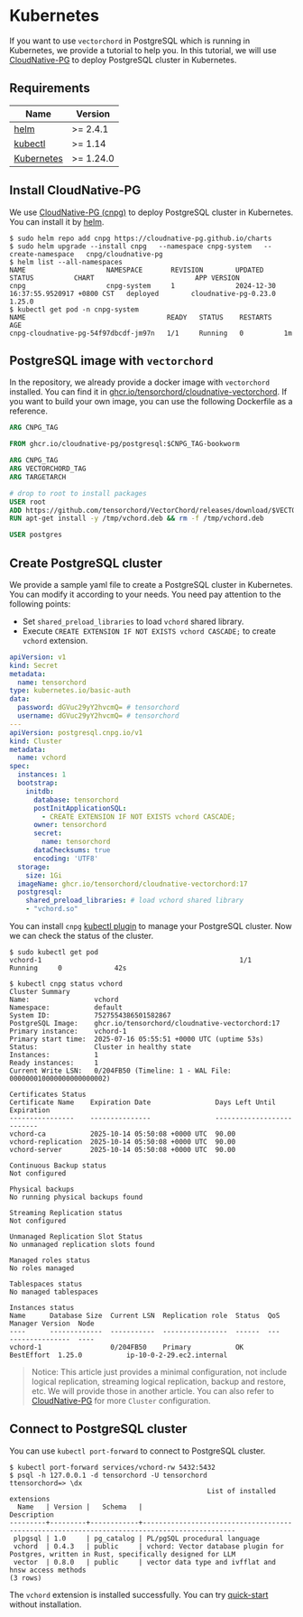 # Kubernetes

If you want to use `vectorchord` in PostgreSQL which is running in Kubernetes, we provide a tutorial to help you. In this tutorial, we will use [CloudNative-PG](https://cloudnative-pg.io/) to deploy PostgreSQL cluster in Kubernetes.

## Requirements

| Name | Version |
|------|---------|
| [helm](https://helm.sh/) | >= 2.4.1 |
| [kubectl](https://kubernetes.io/docs/tasks/tools/) | >= 1.14 |
| [Kubernetes](https://kubernetes.io/) | >= 1.24.0 |

## Install CloudNative-PG

We use [CloudNative-PG (cnpg)](https://cloudnative-pg.io/) to deploy PostgreSQL cluster in Kubernetes. You can install it by [helm](https://helm.sh/docs/intro/install/).

```shell
$ sudo helm repo add cnpg https://cloudnative-pg.github.io/charts
$ sudo helm upgrade --install cnpg   --namespace cnpg-system   --create-namespace   cnpg/cloudnative-pg
$ helm list --all-namespaces
NAME                    NAMESPACE       REVISION        UPDATED                                 STATUS          CHART                         APP VERSION
cnpg                    cnpg-system     1               2024-12-30 16:37:55.9520917 +0800 CST   deployed        cloudnative-pg-0.23.0               1.25.0   
$ kubectl get pod -n cnpg-system   
NAME                                   READY   STATUS    RESTARTS   AGE
cnpg-cloudnative-pg-54f97dbcdf-jm97n   1/1     Running   0          1m
```

## PostgreSQL image with `vectorchord`

In the repository, we already provide a docker image with `vectorchord` installed. You can find it in [ghcr.io/tensorchord/cloudnative-vectorchord](https://github.com/tensorchord/cloudnative-vectorchord/pkgs/container/cloudnative-vectorchord). If you want to build your own image, you can use the following Dockerfile as a reference.

```dockerfile
ARG CNPG_TAG

FROM ghcr.io/cloudnative-pg/postgresql:$CNPG_TAG-bookworm

ARG CNPG_TAG
ARG VECTORCHORD_TAG
ARG TARGETARCH

# drop to root to install packages
USER root
ADD https://github.com/tensorchord/VectorChord/releases/download/$VECTORCHORD_TAG/postgresql-${CNPG_TAG%.*}-vchord_${VECTORCHORD_TAG#"v"}-1_$TARGETARCH.deb /tmp/vchord.deb
RUN apt-get install -y /tmp/vchord.deb && rm -f /tmp/vchord.deb

USER postgres
```

## Create PostgreSQL cluster

We provide a sample yaml file to create a PostgreSQL cluster in Kubernetes. You can modify it according to your needs. You need pay attention to the following points:
- Set `shared_preload_libraries` to load `vchord` shared library. 
- Execute `CREATE EXTENSION IF NOT EXISTS vchord CASCADE;` to create `vchord` extension.

```yaml
apiVersion: v1
kind: Secret
metadata:
  name: tensorchord
type: kubernetes.io/basic-auth
data:
  password: dGVuc29yY2hvcmQ= # tensorchord 
  username: dGVuc29yY2hvcmQ= # tensorchord
---
apiVersion: postgresql.cnpg.io/v1
kind: Cluster
metadata:
  name: vchord 
spec:
  instances: 1 
  bootstrap:
    initdb:
      database: tensorchord
      postInitApplicationSQL:
        - CREATE EXTENSION IF NOT EXISTS vchord CASCADE;
      owner: tensorchord
      secret:
        name: tensorchord
      dataChecksums: true
      encoding: 'UTF8'
  storage:
    size: 1Gi
  imageName: ghcr.io/tensorchord/cloudnative-vectorchord:17
  postgresql:
    shared_preload_libraries: # load vchord shared library
    - "vchord.so"
```

You can install `cnpg` [kubectl plugin](https://cloudnative-pg.io/documentation/1.25/kubectl-plugin/) to manage your PostgreSQL cluster. Now we can check the status of the cluster. 

```shell
$ sudo kubectl get pod
vchord-1                                                 1/1     Running     0             42s

$ kubectl cnpg status vchord   
Cluster Summary
Name:                vchord
Namespace:           default
System ID:           7527554386501582867
PostgreSQL Image:    ghcr.io/tensorchord/cloudnative-vectorchord:17
Primary instance:    vchord-1
Primary start time:  2025-07-16 05:55:51 +0000 UTC (uptime 53s)
Status:              Cluster in healthy state 
Instances:           1
Ready instances:     1
Current Write LSN:   0/204FB50 (Timeline: 1 - WAL File: 000000010000000000000002)

Certificates Status
Certificate Name    Expiration Date                Days Left Until Expiration
----------------    ---------------                --------------------------
vchord-ca           2025-10-14 05:50:08 +0000 UTC  90.00
vchord-replication  2025-10-14 05:50:08 +0000 UTC  90.00
vchord-server       2025-10-14 05:50:08 +0000 UTC  90.00

Continuous Backup status
Not configured

Physical backups
No running physical backups found

Streaming Replication status
Not configured

Unmanaged Replication Slot Status
No unmanaged replication slots found

Managed roles status
No roles managed

Tablespaces status
No managed tablespaces

Instances status
Name      Database Size  Current LSN  Replication role  Status  QoS         Manager Version  Node
----      -------------  -----------  ----------------  ------  ---         ---------------  ----
vchord-1                 0/204FB50    Primary           OK      BestEffort  1.25.0           ip-10-0-2-29.ec2.internal
```

> Notice: This article just provides a minimal configuration, not include logical replication, streaming logical replication, backup and restore, etc. We will provide those in another article. You can also refer to [CloudNative-PG](https://cloudnative-pg.io/docs/) for more `Cluster` configuration.

## Connect to PostgreSQL cluster

You can use `kubectl port-forward` to connect to PostgreSQL cluster.

```shell
$ kubectl port-forward services/vchord-rw 5432:5432
$ psql -h 127.0.0.1 -d tensorchord -U tensorchord
ttensorchord=> \dx
                                                 List of installed extensions
  Name   | Version |   Schema   |                                         Description                                         
---------+---------+------------+---------------------------------------------------------------------------------------------
 plpgsql | 1.0     | pg_catalog | PL/pgSQL procedural language
 vchord  | 0.4.3   | public     | vchord: Vector database plugin for Postgres, written in Rust, specifically designed for LLM
 vector  | 0.8.0   | public     | vector data type and ivfflat and hnsw access methods
(3 rows)
```

The `vchord` extension is installed successfully. You can try [quick-start](https://docs.vectorchord.ai/vectorchord/getting-started/overview.html#quick-start) without installation.
